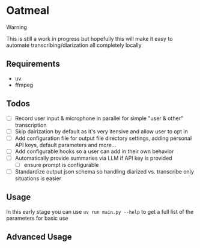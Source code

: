 # Oatmeal

> [!WARNING]
> This is still a work in progress but hopefully this will make it easy to automate transcribing/diarization all completely locally

## Requirements
- uv
- ffmpeg

## Todos
- [ ] Record user input & microphone in parallel for simple "user & other" transcription
- [ ] Skip dairization by default as it's very itensive and allow user to opt in
- [ ] Add configuration file for output file directory settings, adding personal API keys, default parameters and more...
- [ ] Add configurable hooks so a user can add in their own behavior
- [ ] Automatically provide summaries via LLM if API key is provided
  - [ ] ensure prompt is configurable
- [ ] Standardize output json schema so handling diarized vs. transcribe only situations is easier

## Usage
In this early stage you can use `uv run main.py --help` to get a full list of the parameters for basic use

## Advanced Usage

